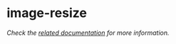 # image-resize

_Check the [related documentation](https://swiss-ai-center.github.io/swiss-ai-center/reference/image-resize) for more information._
